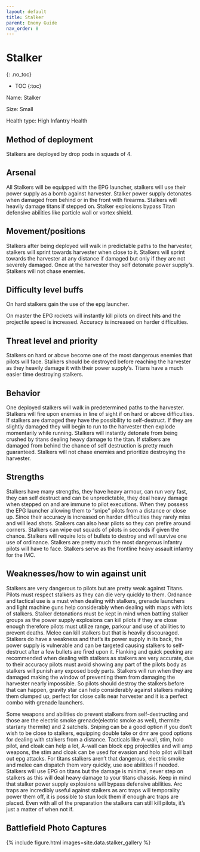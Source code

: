 ```yaml
---
layout: default
title: Stalker
parent: Enemy Guide
nav_order: 8
---
```


# Stalker
{: .no_toc}

- TOC
{:toc}

Name: Stalker

Size: Small

Health type: High Infantry Health

## Method of deployment

Stalkers are deployed by drop pods in squads of 4. 

## Arsenal

All Stalkers will be equipped with the EPG launcher, stalkers will use their power supply as a bomb against harvester. Stalker power supply detonates when damaged from behind or in the front with firearms. Stalkers will heavily damage titans if stepped on. Stalker explosions bypass Titan defensive abilities like particle wall or vortex shield. 

## Movement/positions

Stalkers after being deployed will walk in predictable paths to the harvester, stalkers will sprint towards harvester when close to it. Stalkers will sprint towards the harvester at any distance if damaged but only if they are not severely damaged. Once at the harvester they self detonate power supply’s. Stalkers will not chase enemies. 

## Difficulty level buffs

On hard stalkers gain the use of the epg launcher.

On master the EPG rockets will instantly kill pilots on direct hits and the projectile speed is increased. Accuracy is increased on harder difficulties. 

## Threat level and priority 

Stalkers on hard or above become one of the most dangerous enemies that pilots will face. Stalkers should be destroyed before reaching the harvester as they heavily damage it with their power supply’s. Titans have a much easier time destroying stalkers. 

## Behavior

One deployed stalkers will walk in predetermined paths to the harvester. Stalkers will fire upon enemies in line of sight if on hard or above difficulties. If stalkers are damaged they have the possibility to self-destruct. If they are slightly damaged they will begin to run to the harvester then explode momentarily while running. Stalkers will instantly detonate from being crushed by titans dealing heavy damage to the titan. If stalkers are damaged from behind the chance of self destruction is pretty much guaranteed. Stalkers will not chase enemies and prioritize destroying the harvester. 

## Strengths

Stalkers have many strengths, they have heavy armour, can run very fast, they can self destruct and can be unpredictable, they deal heavy damage when stepped on and are immune to pilot executions. When they possess the EPG launcher allowing them to “snipe” pilots from a distance or close up. Since their accuracy is increased on harder difficulties they rarely miss and will lead shots. Stalkers can also hear pilots so they can prefire around corners. Stalkers can wipe out squads of pilots in seconds if given the chance. Stalkers will require lots of bullets to destroy and will survive one use of ordinance. Stalkers are pretty much the most dangerous infantry pilots will have to face. Stalkers serve as the frontline heavy assault infantry for the IMC. 

## Weaknesses/how to win against unit 

Stalkers are very dangerous to pilots but are pretty weak against Titans. Pilots must respect stalkers as they can die very quickly to them. Ordnance and tactical use is a must when dealing with stalkers, grenade launchers and light machine guns help considerably when dealing with maps with lots of stalkers. Stalker detonations must be kept in mind when battling stalker groups as the power supply explosions can kill pilots if they are close enough therefore pilots must utilize range, parkour and use of abilities to prevent deaths. Melee can kill stalkers but that is heavily discouraged. Stalkers do have a weakness and that’s its power supply in its back, the power supply is vulnerable and can be targeted causing stalkers to self-destruct after a few bullets are fired upon it. Flanking and quick peeking are recommended when dealing with stalkers as stalkers are very accurate, due to their accuracy pilots must avoid showing any part of the pilots body as stalkers will punish any exposed body parts. Stalkers will run when they are damaged making the window of preventing them from damaging the harvester nearly impossible. So pilots should destroy the stalkers before that can happen, gravity star can help considerably against stalkers making them clumped up, perfect for close calls near harvester and it is a perfect combo with grenade launchers.

Some weapons and abilities do prevent stalkers from self-destructing and those are the electric smoke grenade(electric smoke as well), thermite star(any thermite) and 2 satchels. Sniping can be a good option if you don’t wish to be close to stalkers, equipping double take or dmr are good options for dealing with stalkers from a distance. Tacticals like A-wall, stim, holo pilot, and cloak can help a lot, A-wall can block epg projectiles and will amp weapons, the stim and cloak can be used for evasion and holo pilot will bait out epg attacks. For titans stalkers aren’t that dangerous, electric smoke and melee can dispatch them very quickly, use aoe abilities if needed. Stalkers will use EPG on titans but the damage is minimal, never step on stalkers as this will deal heavy damage to your titans chassis. Keep in mind that stalker power supply explosions will bypass defensive abilities. Arc traps are incredibly useful against stalkers as arc traps will temporality power them off, it is possible to stun lock them if enough arc traps are placed. Even with all of the preparation the stalkers can still kill pilots, it’s just a matter of when not if. 

## Battlefield Photo Captures

{% include figure.html images=site.data.stalker_gallery %}